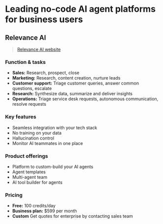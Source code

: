 # Leading no-code AI agent platforms for business users

## Relevance AI

> [Relevance AI website](https://relevanceai.com/)

### Function & tasks

- **Sales:** Research, prospect, close
- **Marketing:** Research, content creation, nurture leads
- **Customer support:** Triage customer queries, answer common questions, escalate
- **Research:** Synthesize data, summarize and deliver insights
- **Operations:** Triage service desk requests, autonomous communication, resolve requests

### Key features

- Seamless integration with your tech stack
- No training on your data
- Hallucination control
- Monitor AI teammates in one place

### Product offerings

- Platform to custom-build your AI agents
- Agent templates
- Multi-agent team
- AI tool builder for agents

### Pricing

- **Free:** 100 credits/day
- **Business plan:** $599 per month
- **Custom** Get quotes for enterprise by contacting sales team
